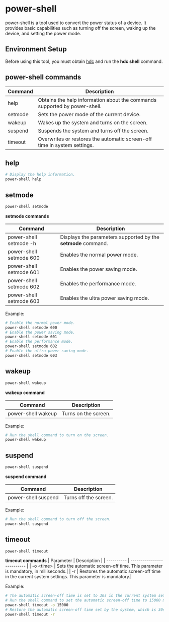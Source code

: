 # power-shell


power-shell is a tool used to convert the power status of a device. It provides basic capabilities such as turning off the screen, waking up the device, and setting the power mode.

## Environment Setup
<!--RP1-->
Before using this tool, you must obtain [hdc](../dfx/hdc.md) and run the **hdc shell** command.
<!--RP1End-->

## power-shell commands

| Command| Description|
| -------- | -------- |
| help | Obtains the help information about the commands supported by power-shell.|
| setmode | Sets the power mode of the current device.|
| wakeup | Wakes up the system and turns on the screen.|
| suspend | Suspends the system and turns off the screen.|
| timeout | Overwrites or restores the automatic screen-off time in system settings.|


## help

```bash
# Display the help information.
power-shell help
```


## setmode

```bash
power-shell setmode
```

**setmode commands**

| Command                               | Description                      |
| ----------------------------------- | -------------------------- |
| power-shell setmode -h | Displays the parameters supported by the **setmode** command.|
| power-shell setmode 600 | Enables the normal power mode.|
| power-shell setmode 601 | Enables the power saving mode.|
| power-shell setmode 602 | Enables the performance mode.|
| power-shell setmode 603 | Enables the ultra power saving mode.|

Example:
```bash
# Enable the normal power mode.
power-shell setmode 600
# Enable the power saving mode.
power-shell setmode 601
# Enable the performance mode.
power-shell setmode 602
# Enable the ultra power saving mode.
power-shell setmode 603
```


## wakeup

```bash
power-shell wakeup
```

**wakeup command**

| Command                         | Description                    |
| ----------------------------- | ------------------------ |
| power-shell wakeup | Turns on the screen.|


Example:

```bash
# Run the shell command to turn on the screen.
power-shell wakeup
```


## suspend

```bash
power-shell suspend
```


**suspend command**

| Command      | Description                      |
| ---------- | -------------------------- |
| power-shell suspend  | Turns off the screen.|


Example:

```bash
# Run the shell command to turn off the screen.
power-shell suspend
```

## timeout

```bash
power-shell timeout
```

**timeout commands**
| Parameter      | Description                      |
| ---------- | -------------------------- |
| -o \<time\> | Sets the automatic screen-off time. This parameter is mandatory, in milliseconds.|
| -r | Restores the automatic screen-off time in the current system settings. This parameter is mandatory.|

Example:

```bash
# The automatic screen-off time is set to 30s in the current system settings.
# Run the shell command to set the automatic screen-off time to 15000 ms.
power-shell timeout -o 15000
# Restore the automatic screen-off time set by the system, which is 30s.
power-shell timeout -r
```
